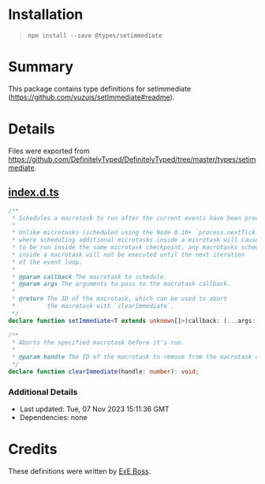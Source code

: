# Installation
> `npm install --save @types/setimmediate`

# Summary
This package contains type definitions for setimmediate (https://github.com/yuzujs/setImmediate#readme).

# Details
Files were exported from https://github.com/DefinitelyTyped/DefinitelyTyped/tree/master/types/setimmediate.
## [index.d.ts](https://github.com/DefinitelyTyped/DefinitelyTyped/tree/master/types/setimmediate/index.d.ts)
````ts
/**
 * Schedules a macrotask to run after the current events have been processed.
 *
 * Unlike microtasks (scheduled using the Node 0.10+ `process.nextTick` API),
 * where scheduling additional microtasks inside a microtask will cause them
 * to be run inside the same microtask checkpoint, any macrotasks scheduled
 * inside a macrotask will not be executed until the next iteration
 * of the event loop.
 *
 * @param callback The macrotask to schedule.
 * @param args The arguments to pass to the macrotask callback.
 *
 * @return The ID of the macrotask, which can be used to abort
 *         the macrotask with `clearImmediate`.
 */
declare function setImmediate<T extends unknown[]>(callback: (...args: T) => void, ...args: T): number;

/**
 * Aborts the specified macrotask before it's run.
 *
 * @param handle The ID of the macrotask to remove from the macrotask queue.
 */
declare function clearImmediate(handle: number): void;

````

### Additional Details
 * Last updated: Tue, 07 Nov 2023 15:11:36 GMT
 * Dependencies: none

# Credits
These definitions were written by [ExE Boss](https://github.com/ExE-Boss).
